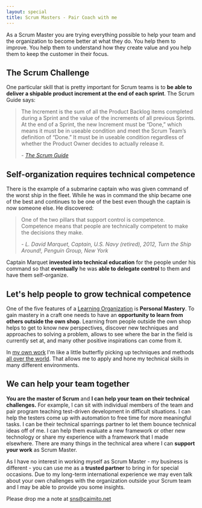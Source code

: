 ```yaml
---
layout: special
title: Scrum Masters - Pair Coach with me
---
```

As a Scrum Master you are trying everything possible to help your team and the organization to become better at what they do. You help them to improve. You help them to understand how they create value and you help them to keep the customer in their focus.

## The Scrum Challenge
One particular skill that is pretty important for Scrum teams is to **be able to deliver a shipable product increment at the end of each sprint**. The Scrum Guide says:

<blockquote>
	<p>The Increment is the sum of all the Product Backlog items completed during a Sprint and the value of the increments of all previous Sprints. At the end of a Sprint, the new Increment must be “Done,” which means it must be in useable condition and meet the Scrum Team’s definition of “Done.” It must be in useable condition regardless of whether the Product Owner decides to actually release it.</p>
	<footer>
		- <cite><a href="http://www.scrumguides.org/scrum-guide.html#artifacts-increment">The Scrum Guide</a></cite>
	</footer>
</blockquote>

## Self-organization requires technical competence
There is the example of a submarine captain who was given command of the worst ship in the fleet. While he was in command the ship became one of the best and continues to be one of the best even though the captain is now someone else. He discovered:

<blockquote>
	<p>One of the two pillars that support control is competence. Competence means that people are technically competent to make the decisions they make.</p>
	<footer>
		- <cite>L. David Marquet, Captain, U.S. Navy (retired), 2012, Turn the Ship Around!, Penguin Group, New York</cite>
	</footer>
</blockquote>

Captain Marquet **invested into technical education** for the people under his command so that **eventually** he was **able to delegate control** to them and have them self-organize.

## Let's help people to grow technical competence
One of the five features of a [Learning Organization](http://en.wikipedia.org/wiki/Learning_organization) is **Personal Mastery**. To gain mastery in a craft one needs to have an **opportunity to learn from others outside the own shop**. Learning from people outside the own shop helps to get to know new perspectives, discover new techniques and approaches to solving a problem, allows to see where the bar in the field is currently set at, and many other positive inspirations can come from it.

In [my own work](/resume/engagements.html) I'm like a little butterfly picking up techniques and methods [all over the world](/resume/index.html). That allows me to apply and hone my technical skills in many different environments. 

## We can help your team together
**You are the master of Scrum** and **I can help your team on their technical challenges.** For example, I can sit with individual members of the team and pair program teaching test-driven development in difficult situations. I can help the testers come up with automation to free time for more meaningful tasks. I can be their technical sparrings partner to let them bounce technical ideas off of me. I can help them evaluate a new framework or other new technology or share my experience with a framework that I made elsewhere. There are many things in the technical area where I can **support your work** as Scrum Master.

As I have no interest in working myself as Scrum Master - my business is different - you can use me as a **trusted partner** to bring in for special occasions. Due to my long-term international experience we may even talk about your own challenges with the organization outside your Scrum team and I may be able to provide you some insights.

Please drop me a note at sns@caimito.net
